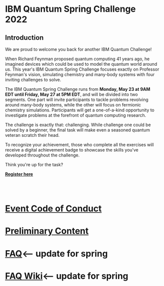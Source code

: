 # IBM Quantum Spring Challenge 2022

## Introduction

 We are proud to welcome you back for another IBM Quantum Challenge!
 
When Richard Feynman proposed quantum computing 41 years ago, he imagined devices which could be used to model the quantum world around us. This year's IBM Quantum Spring Challenge focuses exactly on Professor Feynman's vision, simulating chemistry and many-body systems with four inviting challenges to solve.

The IBM Quantum Spring Challenge runs from **Monday, May 23 at 9AM EDT until Friday, May 27 at 5PM EDT**, and will be divided into two segments. One part will invite participants to tackle problems revolving around many-body systems, while the other will focus on fermionic chemistry simulations. Participants will get a one-of-a-kind opportunity to investigate problems at the forefront of quantum computing research.

The challenge is exactly that: challenging. While challenge one could be solved by a beginner, the final task will make even a seasoned quantum veteran scratch their head.

To recognize your achievement, those who complete all the exercises will receive a digital achievement badge to showcase the skills you've developed throughout the challenge.

Think you're up for the task?

**[Register here](https://challenges.quantum-computing.ibm.com/spring-2022)**
 

<br><br>
# [Event Code of Conduct](https://github.com/qiskit-community/ibm-quantum-spring-challenge-2022/blob/main/Code%20of%20Conduct.md#code-of-conduct-for-participation)

# [Preliminary Content](https://github.com/qiskit-community/ibm-quantum-spring-challenge-2022/blob/main/Preliminary%20Content.md)

# [FAQ](https://github.com/qiskit-community/ibm-quantum-spring-challenge-2022/wiki)<-- update for spring

# [FAQ Wiki](https://github.com/qiskit-community/ibm-quantum-spring-challenge-2022/wiki)<-- update for spring


